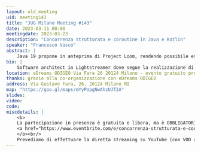 ```yaml
---
layout: old_meeting
uid: meeting143
title: "JUG Milano Meeting #143"
date: 2023-03-11 00:00
meetingdate: 2023-03-23
description: "Concorrenza strutturata e coroutine in Java e Kotlin"
speaker: "Francesco Vasco"
abstract: |
    Java 19 propone in anteprima di Project Loom, rendendo possibile eseguire un milionedi Thread. Come farlo senza perdere il filo? La concorrenza strutturata è un faro in questo universo parallelo. Vediamo insieme la proposta di Java e cosa è disponibile in Kotlin.
bio: |
    Software architect in Lightstreamer dove segue la realizzazione di un server real-time in Kotlin. Partecipa allo sviluppo di Kotlin come contributore esterno, inoltre segue attivamente il JVM User Group di Milano. Dal 2000 ha lavorato in varie realtà e con vari ruoli in progetti prevalentemente in ambito JVM
location: eDreams ODIGEO Via Fara 26 20124 Milano - evento gratuito previa registrazione OBBLIGATORIA (vedi dettagli)
thanks: grazie alla co-organizzazione con eDreams ODIGEO
address: Via Gustavo Fara, 26, 20124 Milano MI
map: "https://goo.gl/maps/mYyPUpgNwAhzUJT2A"
slides: 
video: 
code:
miscdetails: |
    <b>
    La partecipazione in presenza è gratuita e libera, ma è OBBLIGATORIA la registrazione su:
    <a href="https://www.eventbrite.com/e/concorrenza-strutturata-e-coroutine-in-java-e-kotlin-tickets-581459690587">form di registrazione per partecipare a JUG Milano in presenza</a>
    </b><br/>
    Prevediamo di effettuare la diretta streaming su YouTube (con VOD a seguire) dell'evento.
---
```

